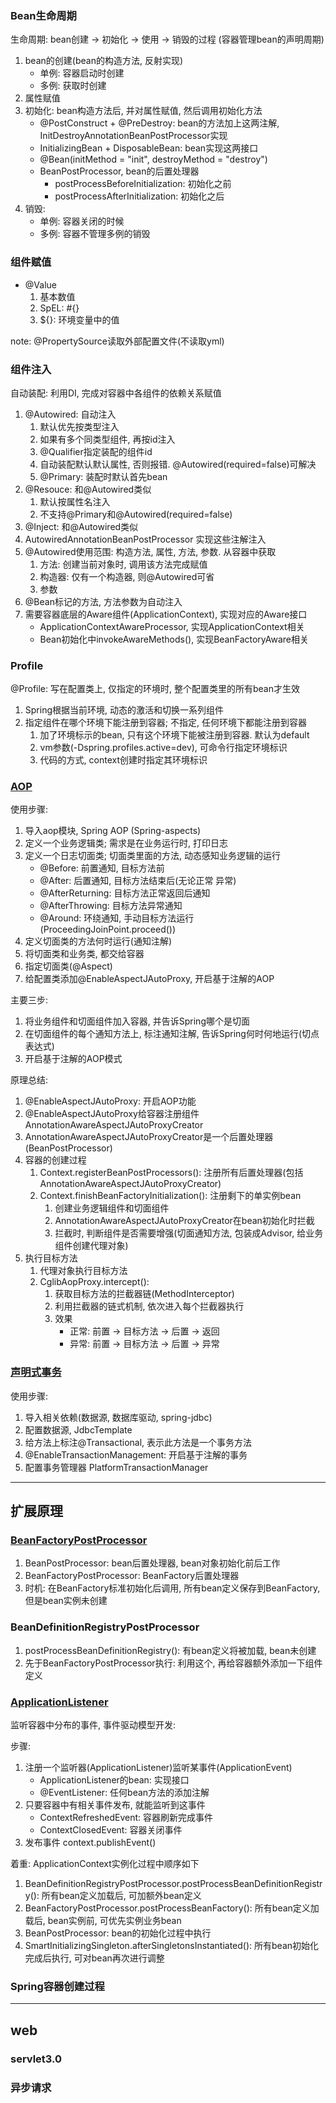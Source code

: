 ### Bean生命周期

生命周期: bean创建 -> 初始化 -> 使用 -> 销毁的过程 (容器管理bean的声明周期)
1. bean的创建(bean的构造方法, 反射实现)
    - 单例: 容器启动时创建
    - 多例: 获取时创建
1. 属性赋值
1. 初始化: bean构造方法后, 并对属性赋值, 然后调用初始化方法
    - @PostConstruct + @PreDestroy: bean的方法加上这两注解, InitDestroyAnnotationBeanPostProcessor实现
    - InitializingBean + DisposableBean: bean实现这两接口
    - @Bean(initMethod = "init", destroyMethod = "destroy")
    - BeanPostProcessor, bean的后置处理器
        - postProcessBeforeInitialization: 初始化之前
        - postProcessAfterInitialization: 初始化之后
1. 销毁: 
    - 单例: 容器关闭的时候
    - 多例: 容器不管理多例的销毁

### 组件赋值
- @Value
    1. 基本数值
    1. SpEL: #{}
    1. ${}: 环境变量中的值

note: @PropertySource读取外部配置文件(不读取yml)    

### 组件注入
自动装配: 利用DI, 完成对容器中各组件的依赖关系赋值
1. @Autowired: 自动注入
    1. 默认优先按类型注入
    1. 如果有多个同类型组件, 再按id注入
    1. @Qualifier指定装配的组件id
    1. 自动装配默认默认属性, 否则报错. 
    @Autowired(required=false)可解决
    1. @Primary: 装配时默认首先bean
1. @Resouce: 和@Autowired类似
    1. 默认按属性名注入
    1. 不支持@Primary和@Autowired(required=false)
1. @Inject: 和@Autowired类似
1. AutowiredAnnotationBeanPostProcessor 实现这些注解注入
1. @Autowired使用范围: 构造方法, 属性, 方法, 参数. 从容器中获取
    1. 方法: 创建当前对象时, 调用该方法完成赋值
    1. 构造器: 仅有一个构造器, 则@Autowired可省
    1. 参数
1. @Bean标记的方法, 方法参数为自动注入
1. 需要容器底层的Aware组件(ApplicationContext), 实现对应的Aware接口
    - ApplicationContextAwareProcessor, 实现ApplicationContext相关
    - Bean初始化中invokeAwareMethods(), 实现BeanFactoryAware相关

### Profile
 @Profile: 写在配置类上, 仅指定的环境时, 整个配置类里的所有bean才生效
 1. Spring根据当前环境, 动态的激活和切换一系列组件
 1. 指定组件在哪个环境下能注册到容器; 不指定, 任何环境下都能注册到容器
    1. 加了环境标示的bean, 只有这个环境下能被注册到容器. 默认为default
    1. vm参数(-Dspring.profiles.active=dev), 可命令行指定环境标识
    1. 代码的方式, context创建时指定其环境标识
    

### [AOP](./src/main/java/com/tree/bootroad/v001spring/atguigu/s014aop/EXPLAIN.md)
使用步骤:
1. 导入aop模块, Spring AOP (Spring-aspects)
1. 定义一个业务逻辑类; 需求是在业务运行时, 打印日志
1. 定义一个日志切面类; 切面类里面的方法, 动态感知业务逻辑的运行
    - @Before: 前置通知, 目标方法前
    - @After: 后置通知, 目标方法结束后(无论正常 异常)
    - @AfterReturning: 目标方法正常返回后通知
    - @AfterThrowing: 目标方法异常通知
    - @Around: 环绕通知, 手动目标方法运行(ProceedingJoinPoint.proceed())
1. 定义切面类的方法何时运行(通知注解)
1. 将切面类和业务类, 都交给容器
1. 指定切面类(@Aspect)
1. 给配置类添加@EnableAspectJAutoProxy, 开启基于注解的AOP

主要三步:
1. 将业务组件和切面组件加入容器, 并告诉Spring哪个是切面
1. 在切面组件的每个通知方法上, 标注通知注解, 告诉Spring何时何地运行(切点表达式)
1. 开启基于注解的AOP模式

原理总结:
1. @EnableAspectJAutoProxy: 开启AOP功能
1. @EnableAspectJAutoProxy给容器注册组件AnnotationAwareAspectJAutoProxyCreator
1. AnnotationAwareAspectJAutoProxyCreator是一个后置处理器(BeanPostProcessor)
1. 容器的创建过程
    1. Context.registerBeanPostProcessors(): 注册所有后置处理器(包括AnnotationAwareAspectJAutoProxyCreator)
    1. Context.finishBeanFactoryInitialization(): 注册剩下的单实例bean
        1. 创建业务逻辑组件和切面组件
        1. AnnotationAwareAspectJAutoProxyCreator在bean初始化时拦截
        1. 拦截时, 判断组件是否需要增强(切面通知方法, 包装成Advisor, 给业务组件创建代理对象)
1. 执行目标方法
    1. 代理对象执行目标方法
    1. CglibAopProxy.intercept():
        1. 获取目标方法的拦截器链(MethodInterceptor)
        1. 利用拦截器的链式机制, 依次进入每个拦截器执行
        1. 效果
            - 正常: 前置 -> 目标方法 -> 后置 -> 返回        
            - 异常: 前置 -> 目标方法 -> 后置 -> 异常        

### [声明式事务](./src/main/java/com/tree/bootroad/v001spring/atguigu/s015tx/README.md)

使用步骤:
1. 导入相关依赖(数据源, 数据库驱动, spring-jdbc)
1. 配置数据源, JdbcTemplate
1. 给方法上标注@Transactional, 表示此方法是一个事务方法
1. @EnableTransactionManagement: 开启基于注解的事务
1. 配置事务管理器 PlatformTransactionManager
***

## 扩展原理

### [BeanFactoryPostProcessor](./src/main/java/com/tree/bootroad/v001spring/atguigu/s016beanfactorypostprocessor/README.md)

1. BeanPostProcessor: bean后置处理器, bean对象初始化前后工作
1. BeanFactoryPostProcessor: BeanFactory后置处理器
1. 时机: 在BeanFactory标准初始化后调用, 所有bean定义保存到BeanFactory, 但是bean实例未创建

### BeanDefinitionRegistryPostProcessor

1. postProcessBeanDefinitionRegistry(): 有bean定义将被加载, bean未创建
1. 先于BeanFactoryPostProcessor执行: 利用这个, 再给容器额外添加一下组件定义

### [ApplicationListener](./src/main/java/com/tree/bootroad/v001spring/atguigu/s017applicationlistener/README.md)
监听容器中分布的事件, 事件驱动模型开发:

步骤:
1. 注册一个监听器(ApplicationListener)监听某事件(ApplicationEvent)
    - ApplicationListener的bean: 实现接口
    - @EventListener: 任何bean方法的添加注解
1. 只要容器中有相关事件发布, 就能监听到这事件
    - ContextRefreshedEvent: 容器刷新完成事件
    - ContextClosedEvent: 容器关闭事件
1. 发布事件 context.publishEvent() 

着重: ApplicationContext实例化过程中顺序如下
1. BeanDefinitionRegistryPostProcessor.postProcessBeanDefinitionRegistry(): 所有bean定义加载后, 可加额外bean定义
1. BeanFactoryPostProcessor.postProcessBeanFactory(): 所有bean定义加载后, bean实例前, 可优先实例业务bean
1. BeanPostProcessor: bean的初始化过程中执行
1. SmartInitializingSingleton.afterSingletonsInstantiated(): 所有bean初始化完成后执行, 可对bean再次进行调整


### Spring容器创建过程
***

## web
### servlet3.0
### 异步请求

